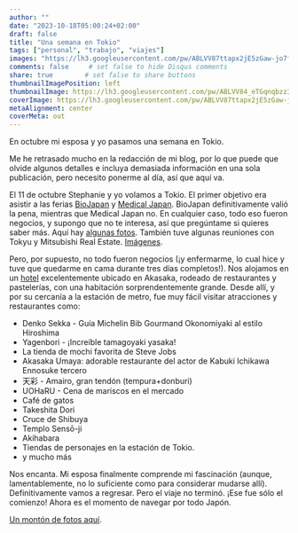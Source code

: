 ```yaml
---
author: ""
date: "2023-10-18T05:00:24+02:00"
draft: false
title: "Una semana en Tokio"
tags: ["personal", "trabajo", "viajes"]
images: "https://lh3.googleusercontent.com/pw/ABLVV87ttapx2jE5zGaw-jo7fcnnjHJOB9wOtW40pESrzkTtRVcVjV38HqnTN8l59Rhc46Ua0Z6MJbm29dXbiuLpiNG3pS6hbEk2tNIvGBvfBBkvzLkCEHAt=w2400"
comments: false     # set false to hide Disqus comments
share: true        # set false to share buttons
thumbnailImagePosition: left
thumbnailImage: https://lh3.googleusercontent.com/pw/ABLVV84_eTGqnqbzz3blT6GRhSLzntn9HADT567HihmOK8TOCDCnk-R98TMMj46edGbo07gYMiT1rc4dy_nTdADt_lURovaonp1J2--ilJIxclrrupKL9Eh5=w2400
coverImage: https://lh3.googleusercontent.com/pw/ABLVV87ttapx2jE5zGaw-jo7fcnnjHJOB9wOtW40pESrzkTtRVcVjV38HqnTN8l59Rhc46Ua0Z6MJbm29dXbiuLpiNG3pS6hbEk2tNIvGBvfBBkvzLkCEHAt=w2400
metaAlignment: center
coverMeta: out
---
```


En octubre mi esposa y yo pasamos una semana en Tokio.

<!--more-->

Me he retrasado mucho en la redacción de mi blog, por lo que puede que olvide algunos detalles e incluya demasiada información en una sola publicación, pero necesito ponerme al día, así que aquí va.

El 11 de octubre Stephanie y yo volamos a Tokio. El primer objetivo era asistir a las ferias [BioJapan](https://jcd-expo.jp/en/outline.html) y [Medical Japan](https://www.medical-jpn.jp/tokyo/en-gb.html). BioJapan definitivamente valió la pena, mientras que Medical Japan no. En cualquier caso, todo eso fueron negocios, y supongo que no te interesa, así que pregúntame si quieres saber más. Aquí hay [algunas fotos](https://photos.app.goo.gl/hDpncVoH1Vu4e3A2A). También tuve algunas reuniones con Tokyu y Mitsubishi Real Estate. [Imágenes](https://photos.app.goo.gl/TbrJDec7tFjRiY1L9).

Pero, por supuesto, no todo fueron negocios (¡y enfermarme, lo cual hice y tuve que quedarme en cama durante tres días completos!). Nos alojamos en un [hotel](https://www.centurion-hotel.com/cl-akasaka/) excelentemente ubicado en Akasaka, rodeado de restaurantes y pastelerías, con una habitación sorprendentemente grande. Desde allí, y por su cercanía a la estación de metro, fue muy fácil visitar atracciones y restaurantes como:
* Denko Sekka - Guía Michelin Bib Gourmand Okonomiyaki al estilo Hiroshima
* Yagenbori - ¡Increíble tamagoyaki yasaka!
* La tienda de mochi favorita de Steve Jobs
* Akasaka Umaya: adorable restaurante del actor de Kabuki Ichikawa Ennosuke tercero
* 天彩 - Amairo, gran tendón (tempura+donburi)
* UOHaRU - Cena de mariscos en el mercado
* Café de gatos
* Takeshita Dori
* Cruce de Shibuya
* Templo Sensō-ji
* Akihabara
* Tiendas de personajes en la estación de Tokio.
* y mucho más

Nos encanta. Mi esposa finalmente comprende mi fascinación (aunque, lamentablemente, no lo suficiente como para considerar mudarse allí). Definitivamente vamos a regresar. Pero el viaje no terminó. ¡Ese fue sólo el comienzo! Ahora es el momento de navegar por todo Japón.

[Un montón de fotos aquí](https://photos.app.goo.gl/ifYhUiVip44kA7bs8).